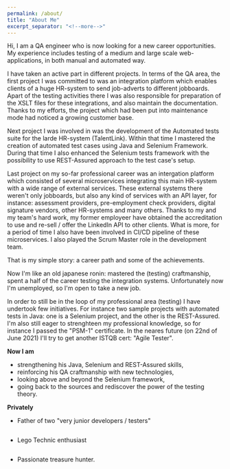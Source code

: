 ```yaml
---
permalink: /about/
title: "About Me"
excerpt_separator: "<!--more-->"
---
```


Hi, I am a QA engineer who is now looking for a new career opportunities. My experience includes testing of a medium and large scale web-applications, in both manual and automated way. 
<!--more-->
I have taken an active part in different projects. In terms of the QA area, the first project I was committed to was an integration platform which enables clients of a huge HR-system to send job-adverts to different jobboards. Apart of the testing activities there I was also responsible for preparation of the XSLT files for these integrations, and also maintain the documentation. Thanks to my efforts, the project which had been put into maintenance mode had noticed a growing customer base.
<!--more-->
Next project I was involved in was the development of the Automated tests suite for the larde HR-system (TalentLink). Within that time I mastered the creation of automated test cases using Java and Selenium Framework. During that time I also enhanced the Selenium tests framework with the possibility to use REST-Assured approach to the test case's setup.
<!--more-->
Last project on my so-far professional career was an intergation platform which consisted of several microservices integrating this main HR-system with a wide range of external services. These external systems there weren't only jobboards, but also any kind of services with an API layer, for instance: assessment providers, pre-employment check providers, digital signature vendors, other HR-systems and many others. Thanks to my and my team's hard work, my former employeer have obtained the accreditation to use and re-sell / offer the LinkedIn API to other clients. What is more, for a period of time I also have been involved in CI/CD pipeline of these microservices. I also played the Scrum Master role in the development team.
<!--more-->
That is my simple story: a career path and some of the achievements.
<!--more-->
Now I'm like an old japanese ronin: mastered the (testing) craftmanship, spent a half of the career testing the integration systems. Unfortunately now I'm unemployed, so I'm open to take a new job. 
<!--more-->
In order to still be in the loop of my professional area (testing) I have undertook few initiatives. For instance two sample projects with automated tests in Java: one is a Selenium project, and the other is the REST-Assured. I'm also still eager to strenghteen my professional knowledge, so for instance I passed the "PSM-1" certificate. In the neares future (on 22nd of June 2021) I'll try to get another ISTQB cert: "Agile Tester". 
<!--more-->

**Now I am**
* strengthening his Java, Selenium and REST-Assured skills, 
* reinforcing his QA craftmanship with new technologies, 
* looking above and beyond the Selenium framework,
* going back to the sources and rediscover the power of the testing theory.

<!--more-->
**Privately** 
* Father of two "very junior developers / testers"

<img src="{{ site.url }}{{ site.baseurl }}/assets/images/oni.png" alt="">

<!--more-->
* Lego Technic enthusiast 

<img src="{{ site.url }}{{ site.baseurl }}/assets/images/Mark_4.png" alt="">

<!--more-->
* Passionate treasure hunter.

<img src="{{ site.url }}{{ site.baseurl }}/assets/images/lego _metal_detectorist.jpeg" alt="">

